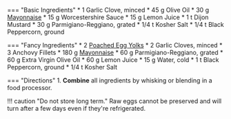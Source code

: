 === "Basic Ingredients"
    * 1 Garlic Clove, minced
    * 45 g Olive Oil
    * 30 g [Mayonnaise](mayonnaise.md)
    * 15 g Worcestershire Sauce
    * 15 g Lemon Juice
    * 1 t Dijon Mustard
    * 30 g Parmigiano-Reggiano, grated
    * 1/4 t Kosher Salt
    * 1/4 t Black Peppercorn, ground

=== "Fancy Ingredients"
    * 2 [Poached Egg Yolks](../../eggs/poached-eggs.md)
    * 2 Garlic Cloves, minced
    * 3 Anchovy Fillets
    * 180 g [Mayonnaise](mayonnaise.md)
    * 60 g Parmigiano-Reggiano, grated
    * 60 g Extra Virgin Olive Oil
    * 60 g Lemon Juice
    * 15 g Water, cold
    * 1 t Black Peppercorn, ground
    * 1/4 t Kosher Salt

=== "Directions"
    1. **Combine** all ingredients by whisking or blending in a food processor.

!!! caution "Do not store long term."
    Raw eggs cannot be preserved and will turn after a few days even if they're refrigerated.

[^1]:
    Martin, Ali. ["Caesar Dressing."](https://www.gimmesomeoven.com/caesar-dressing-recipe/). *Gimme Some Oven.* 2 September 2020.
[^2]:
    Mitzewich, John. ["Caesar Salad Dressing."](https://www.thespruceeats.com/caesar-salad-dressing-recipe-101888) *The Spruce Eats.* 14 April 2020.
[^3]:
    Schecter, Anita. ["Grilled Caesar Salad."](https://www.thespruceeats.com/grilled-caesar-salad-4589073) *The Spruce Eats.* 13 September 2019.
